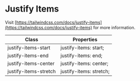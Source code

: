 # Justify Items

Visit [https://tailwindcss.com/docs/justify-items](https://tailwindcss.com/docs/justify-items) for more information.

<table class="w-full text-left border-collapse"><thead><tr><th class="z-20 sticky top-0 text-sm font-semibold text-gray-600 bg-white p-0"><div class="pb-2 pr-2 border-b border-gray-200">Class</div></th><th class="z-20 sticky top-0 text-sm font-semibold text-gray-600 bg-white p-0"><div class="pb-2 pl-2 border-b border-gray-200">Properties</div></th></tr></thead><tbody class="align-baseline"><tr><td class="py-2 pr-2 font-mono text-xs text-violet-600 whitespace-nowrap">justify-items-start</td><td class="py-2 pl-2 font-mono text-xs text-light-blue-600 whitespace-pre">justify-items: start;</td></tr><tr><td class="py-2 pr-2 font-mono text-xs text-violet-600 whitespace-nowrap border-t border-gray-200">justify-items-end</td><td class="py-2 pl-2 font-mono text-xs text-light-blue-600 whitespace-pre border-t border-gray-200">justify-items: end;</td></tr><tr><td class="py-2 pr-2 font-mono text-xs text-violet-600 whitespace-nowrap border-t border-gray-200">justify-items-center</td><td class="py-2 pl-2 font-mono text-xs text-light-blue-600 whitespace-pre border-t border-gray-200">justify-items: center;</td></tr><tr><td class="py-2 pr-2 font-mono text-xs text-violet-600 whitespace-nowrap border-t border-gray-200">justify-items-stretch</td><td class="py-2 pl-2 font-mono text-xs text-light-blue-600 whitespace-pre border-t border-gray-200">justify-items: stretch;</td></tr></tbody></table>
